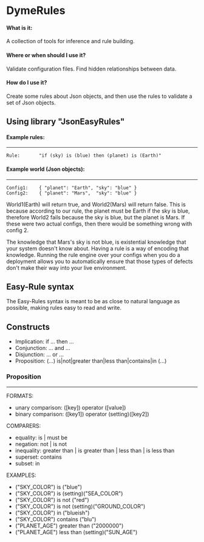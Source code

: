 # DymeRules

#### What is it: 
A collection of tools for inference and rule building.

#### Where or when should I use it? 
Validate configuration files. Find hidden relationships between data.

#### How do I use it? 
Create some rules about Json objects, and then use the rules to validate a set of Json objects.

## Using library "JsonEasyRules"
	
#### Example rules:
---
	Rule: 		"if (sky) is (blue) then (planet) is (Earth)"

#### Example world (Json objects):
---
	Config1:	{ "planet": "Earth", "sky": "blue" }
	Config2:	{ "planet": "Mars",  "sky": "blue" }

World1(Earth) will return true, and World2(Mars) will return false.
This is because according to our rule, the planet must be Earth if the sky is blue,
therefore World2 fails because the sky is blue, but the planet is Mars.
If these were two actual configs, then there would be something wrong with config 2.

The knowledge that Mars's sky is not blue, is existential knowledge that your system doesn't know about.
Having a rule is a way of encoding that knowledge. 
Running the rule engine over your configs when you do a deployment allows you to automatically ensure that those types of defects don't make their way into your live environment.

## Easy-Rule syntax
The Easy-Rules syntax is meant to be as close to natural language as possible, making rules easy to read and write.

Constructs
-----------
- Implication: if ... then ...
- Conjunction: ... and ...
- Disjunction: ... or ...
- Proposition: (...) is|not|greater than|less than|contains|in (...)

### Proposition
---------------
FORMATS:
- unary comparison:  ([key]) operator ([value])
- binary comparison: ([key1]) operator (setting)([key2])

COMPARERS:
- equality: is | must be
- negation: not | is not
- inequality: greater than | is greater than | less than | is less than
- superset: contains
- subset: in

EXAMPLES:
- ("SKY_COLOR") is ("blue")
- ("SKY_COLOR") is (setting)("SEA_COLOR")
- ("SKY_COLOR") is not ("red")
- ("SKY_COLOR") is not (setting)("GROUND_COLOR")
- ("SKY_COLOR") in ("blueish")
- ("SKY_COLOR") contains ("blu")
- ("PLANET_AGE") greater than ("2000000")
- ("PLANET_AGE") less than (setting)("SUN_AGE")
